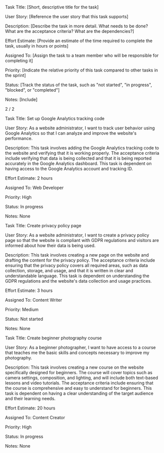 Task Title: [Short, descriptive title for the task]

User Story: [Reference the user story that this task supports]

Description: [Describe the task in more detail. What needs to be done? What are the acceptance criteria? What are the dependencies?]

Effort Estimate: [Provide an estimate of the time required to complete the task, usually in hours or points]

Assigned To: [Assign the task to a team member who will be responsible for completing it]

Priority: [Indicate the relative priority of this task compared to other tasks in the sprint]

Status: [Track the status of the task, such as "not started", "in progress", "blocked", or "completed"]

Notes: [Include]


2 / 2

Task Title: Set up Google Analytics tracking code

User Story: As a website administrator, I want to track user behavior using Google Analytics so that I can analyze and improve the website's performance.

Description: This task involves adding the Google Analytics tracking code to the website and verifying that it is working properly. The acceptance criteria include verifying that data is being collected and that it is being reported accurately in the Google Analytics dashboard. This task is dependent on having access to the Google Analytics account and tracking ID.

Effort Estimate: 2 hours

Assigned To: Web Developer

Priority: High

Status: In progress

Notes: None

Task Title: Create privacy policy page

User Story: As a website administrator, I want to create a privacy policy page so that the website is compliant with GDPR regulations and visitors are informed about how their data is being used.

Description: This task involves creating a new page on the website and drafting the content for the privacy policy. The acceptance criteria include ensuring that the privacy policy covers all required areas, such as data collection, storage, and usage, and that it is written in clear and understandable language. This task is dependent on understanding the GDPR regulations and the website's data collection and usage practices.

Effort Estimate: 3 hours

Assigned To: Content Writer

Priority: Medium

Status: Not started

Notes: None

Task Title: Create beginner photography course

User Story: As a beginner photographer, I want to have access to a course that teaches me the basic skills and concepts necessary to improve my photography.

Description: This task involves creating a new course on the website specifically designed for beginners. The course will cover topics such as camera settings, composition, and lighting, and will include both text-based lessons and video tutorials. The acceptance criteria include ensuring that the course is comprehensive and easy to understand for beginners. This task is dependent on having a clear understanding of the target audience and their learning needs.

Effort Estimate: 20 hours

Assigned To: Content Creator

Priority: High

Status: In progress

Notes: None
